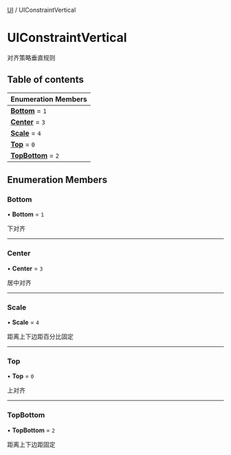[UI](../groups/Core.UI.md) / UIConstraintVertical

# UIConstraintVertical <Badge type="tip" text="Enumeration" /> <Score text="UIConstraintVertical" />

对齐策略垂直规则

## Table of contents

| Enumeration Members |
| :-----|
| **[Bottom](mw.UIConstraintVertical.md#bottom)** = ``1`` <br> |
| **[Center](mw.UIConstraintVertical.md#center)** = ``3`` <br> |
| **[Scale](mw.UIConstraintVertical.md#scale)** = ``4`` <br> |
| **[Top](mw.UIConstraintVertical.md#top)** = ``0`` <br> |
| **[TopBottom](mw.UIConstraintVertical.md#topbottom)** = ``2`` <br> |

## Enumeration Members

### Bottom <Score text="Bottom" /> 

• **Bottom** = ``1``

下对齐

___

### Center <Score text="Center" /> 

• **Center** = ``3``

居中对齐

___

### Scale <Score text="Scale" /> 

• **Scale** = ``4``

距离上下边距百分比固定

___

### Top <Score text="Top" /> 

• **Top** = ``0``

上对齐

___

### TopBottom <Score text="TopBottom" /> 

• **TopBottom** = ``2``

距离上下边距固定
